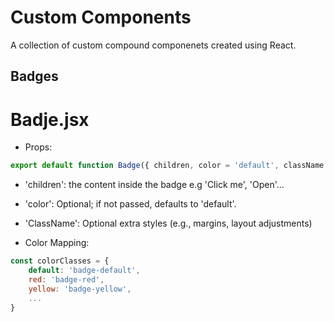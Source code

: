 # Custom Components

A collection of custom compound componenets created using React.

## Badges

# Badje.jsx
- Props:
```JavaScript
export default function Badge({ children, color = 'default', className = '' }) {
```
- 'children': the content inside the badge e.g 'Click me', 'Open'...
- 'color': Optional; if not passed, defaults to 'default'.
- 'ClassName': Optional extra styles (e.g., margins, layout adjustments)

- Color Mapping:
```JavaScript
const colorClasses = {
    default: 'badge-default',
    red: 'badge-red',
    yellow: 'badge-yellow',
    ...
}

```
